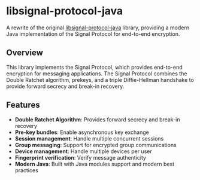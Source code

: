 # libsignal-protocol-java

A rewrite of the original [libsignal-protocol-java](https://github.com/signalapp/libsignal-protocol-java/) library, providing a modern Java implementation of the Signal Protocol for end-to-end encryption.

## Overview

This library implements the Signal Protocol, which provides end-to-end encryption for messaging applications. 
The Signal Protocol combines the Double Ratchet algorithm, prekeys, and a triple Diffie-Hellman handshake to provide forward secrecy and break-in recovery.

## Features

- **Double Ratchet Algorithm**: Provides forward secrecy and break-in recovery
- **Pre-key bundles**: Enable asynchronous key exchange
- **Session management**: Handle multiple concurrent sessions
- **Group messaging**: Support for encrypted group communications
- **Device management**: Handle multiple devices per user
- **Fingerprint verification**: Verify message authenticity
- **Modern Java**: Built with Java modules support and modern best practices